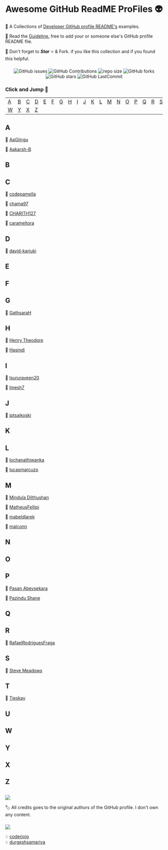 ﻿<div align="center">

# Awesome GitHub ReadME ProFiles 👽

[//]: # "repo main details  -------------------------------------------------------------------------------------------"

<div align="left">

💫 A Collections of [Developer GitHub profile README's](https://github.com/Mindula-Dilthushan/awesome-github-readme-profiles) examples.

💫 Read the [Guideline.](https://github.com/Mindula-Dilthushan/awesome-github-readme-profiles/blob/master/CONTRIBUTING.md) free to add your or someone else's GitHub profile README file.

💫 Don't forget to <b><i>Star</i></b> ⭐ & Fork. if you like this collection and if you found this helpful.

</div>

###

</div>

[//]: # "repo badges   ------------------------------------------------------------------------------------------------"

<div align="center">

![GitHub issues](https://img.shields.io/github/issues/Mindula-Dilthushan/awesome-github-readme-profiles?&labelColor=black&color=eb3b5a&label=Issues&logo=issues&logoColor=black&style=for-the-badge)
![GitHub Contributions](https://img.shields.io/github/contributors/Mindula-Dilthushan/awesome-github-readme-profiles?&labelColor=black&color=8854d0&style=for-the-badge)
![repo size](https://img.shields.io/github/repo-size/Mindula-Dilthushan/awesome-github-readme-profiles?label=Repo%20Size&style=for-the-badge&labelColor=black&color=20bf6b)
![GitHub forks](https://img.shields.io/github/forks/Mindula-Dilthushan/awesome-github-readme-profiles?&labelColor=black&color=0fb9b1&style=for-the-badge)
![GitHub stars](https://img.shields.io/github/stars/Mindula-Dilthushan/awesome-github-readme-profiles?&labelColor=black&color=f7b731&style=for-the-badge)
![GitHub LastCommit](https://img.shields.io/github/last-commit/Mindula-Dilthushan/awesome-github-readme-profiles?logo=github&labelColor=black&color=d1d8e0&style=for-the-badge)

</div>

[//]: # "repo credits and reference -----------------------------------------------------------------------------------"

<div align="left">

### Click and Jump 🤪

[//]: # "table collection ---------------------------------------------------------------------------------------------"

|         |         |         |         |         |         |         |         |         |         |         |         |         |         |         |         |         |         |         |         |         |         |
| ------- | ------- | ------- | ------- | ------- | ------- | ------- | ------- | ------- | ------- | ------- | ------- | ------- | ------- | ------- | ------- | ------- | ------- | ------- | ------- | ------- | ------- |
| [A](#a) | [B](#b) | [C](#c) | [D](#d) | [E](#e) | [F](#f) | [G](#g) | [H](#h) | [I](#i) | [J](#j) | [K](#k) | [L](#l) | [M](#m) | [N](#n) | [O](#o) | [P](#p) | [Q](#q) | [R](#r) | [S](#s) | [T](#t) | [U](#u) | [V](#v) |
| [W](#w) | [Y](#y) | [X](#x) | [Z](#z) |

[//]: # "content area -------------------------------------------------------------------------------------------------"

###

## A

💠 [AaGiingu](https://github.com/Giingu/Giingu/blob/main/README.md)

💠 [Aakarsh-B](https://github.com/Aakarsh-B/Aakarsh-B/blob/main/README.md)

## B

## C

💠 [codepamella](https://github.com/codepamella/codepamella/blob/main/README.md)

💠 [chama97](https://github.com/chama97/chama97/blob/main/README.md)

💠 [CHARITH127](https://github.com/CHARITH127/CHARITH127/blob/main/README.md)

💠 [carameltora](https://github.com/carameltora/carameltora/blob/main/README.md)

## D

💠 [david-kariuki](https://github.com/david-kariuki/david-kariuki/blob/main/README.md)


## E

## F

## G

💠 [GathsaraH](https://github.com/GathsaraH/GathsaraH/blob/main/README.md)

## H

💠 [Henry Theodore](https://github.com/Henry-Theodore/Henry-Theodore/blob/main/README.md)

💠 [Hasindi](https://github.com/Hasindi/Hasindi/blob/main/README.md)

## I

💠 [Isururaveen20](https://github.com/IsuruRaveen20/Isururaveen20/blob/main/README.md)

💠 [Imesh7](https://github.com/Imesh7/Imesh7/blob/main/README.md)

## J

💠 [jptsaikoski](https://github.com/jptsaikoski/jptsaikoski/blob/main/README.md)


## K

## L

💠 [lochanathiwanka](https://github.com/lochanathiwanka/lochanathiwanka/blob/main/README.md)

💠 [lucasmarcuzo](https://github.com/lucasmarcuzo/lucasmarcuzo/blob/main/README.md)


## M

💠 [Mindula Dilthushan](https://github.com/Mindula-Dilthushan/Mindula-Dilthushan/blob/master/README.md)

💠 [MatheusFellipi](https://github.com/MatheusFellipi/MatheusFellipi/blob/main/README.md)

💠 [mabeldlarek](https://github.com/mabeldlarek/mabeldlarek/blob/main/README.md)

💠 [malconn](https://github.com/malconn/malconn/blob/main/README.md)


## N

## O

## P
  💠 [Pasan Abeysekara](https://github.com/pasan1/pasan1/blob/main/README.md)

  💠 [Pazindu Shane](https://github.com/pazindushane/pazindushane/blob/master/README.md)

## Q

## R

💠 [RafaelRodriguesFraga](https://github.com/RafaelRodriguesFraga/RafaelRodriguesFraga/blob/main/README.md)


## S

💠 [Steve Meadows](https://github.com/Bickeringmonkey/Bickeringmonkey/blob/main/README.md)

## T

💠 [Tieskay](https://github.com/tieskay/tieskay/blob/main/README.md)

## U

## W

## Y

## X

## Z

[//]: # "credits and reference ----------------------------------------------------------------------------------------"

##

![](https://img.shields.io/static/v1?label=&message=Credits&color=01a3a4&style=for-the-badge)

🏷️ All credits goes to the original authors of the GitHub profile. I don't own any content.

###

![](https://img.shields.io/static/v1?label=&message=Reference&color=575fcf&style=for-the-badge)

💡 [coderjojo](https://github.com/coderjojo)<br>
💡 [durgeshsamariya](https://github.com/durgeshsamariya)

</div>
